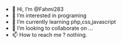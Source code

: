 - 👋 Hi, I’m @Fahmi283
- 👀 I’m interested in programing
- 🌱 I’m currently learning php,css,javascript
- 💞️ I’m looking to collaborate on ...
- 📫 How to reach me ? nothing.

<!---
Fahmi283/Fahmi283 is a ✨ special ✨ repository because its `README.md` (this file) appears on your GitHub profile.
You can click the Preview link to take a look at your changes.
--->
